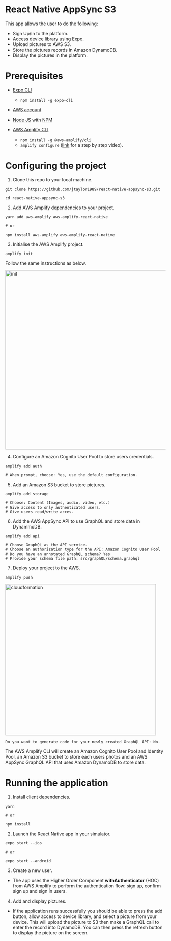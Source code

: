 # React Native AppSync S3 #

This app allows the user to do the following:

* Sign Up/In to the platform.
* Access device library using Expo.
* Upload pictures to AWS S3.
* Store the pictures records in Amazon DynamoDB.
* Display the pictures in the platform.

# Prerequisites

* [Expo CLI](https://docs.expo.io/versions/latest/workflow/expo-cli/)
  * `npm install -g expo-cli`
  
* [AWS account](https://aws.amazon.com/amplify/)

* [Node JS](https://nodejs.org/en/download/) with [NPM](https://docs.npmjs.com/downloading-and-installing-node-js-and-npm)

* [AWS Amplify CLI](https://aws-amplify.github.io/)
  * `npm install -g @aws-amplify/cli`
  * `amplify configure` ([link](https://www.youtube.com/watch?v=fWbM5DLh25U) for a step by step video).

# Configuring the project

1. Clone this repo to your local machine.

```
git clone https://github.com/jtaylor1989/react-native-appsync-s3.git

cd react-native-appsync-s3
```

2. Add AWS Amplify dependencies to your project.

```
yarn add aws-amplify aws-amplify-react-native

# or

npm install aws-amplify aws-amplify-react-native
```

3. Initialise the AWS Amplify project.

```
amplify init
```

Follow the same instructions as below.

<img width="561" alt="init" src="https://user-images.githubusercontent.com/26605247/54110565-98152e80-43d9-11e9-9eed-e728cbf2ecd6.png">


4. Configure an Amazon Cognito User Pool to store users credentials.
```
amplify add auth

# When prompt, choose: Yes, use the default configuration.
```

5. Add an Amazon S3 bucket to store pictures.

```
amplify add storage

# Choose: Content (Images, audio, video, etc.)
# Give access to only authenticated users.
# Give users read/write acces.
```

6. Add the AWS AppSync API to use GraphQL and store data in DynammoDB.

```
amplify add api

# Choose GraphQL as the API service. 
# Choose an authorization type for the API: Amazon Cognito User Pool
# Do you have an annotated GraphQL schema? Yes
# Provide your schema file path: src/graphQL/schema.graphql
```

7. Deploy your project to the AWS.

```
amplify push
```

<img width="473" alt="cloudformation" src="https://user-images.githubusercontent.com/26605247/54111473-d7447f00-43db-11e9-9fe8-57edd0a36fe8.png">

```
Do you want to generate code for your newly created GraphQL API: No.
```

The AWS Amplify CLI will create an Amazon Cognito User Pool and Identity Pool, an Amazon S3 bucket to store each users photos and an AWS AppSync GraphQL API that uses Amazon DynamoDB to store data.

# Running the application

1. Install client dependencies.

```
yarn

# or

npm install
```

2. Launch the React Native app in your simulator.

```
expo start --ios

# or

expo start --android
```

3. Create a new user.

* The app uses the Higher Order Component **withAuthenticator** (HOC) from AWS Amplify to perform the authentication flow: sign up, confirm sign up and sign in users.

4. Add and display pictures.

* If the application runs successfully you should be able to press the add button, allow access to device library, and select a picture from your device. This will upload the picture to S3 then make a GraphQL call to enter the record into DynamoDB. You can then press the refresh button to display the picture on the screen.
